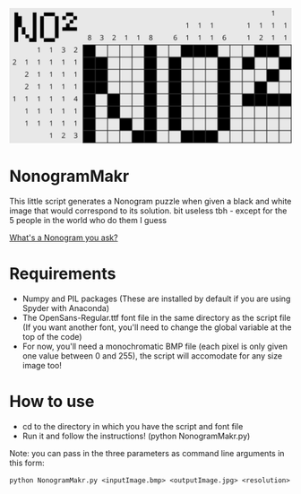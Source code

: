 ![NonogramMakr Logo](https://github.com/RabidSheep55/NonogramMakr/blob/master/FinalLogo.jpg)

# NonogramMakr
This little script generates a Nonogram puzzle when given a black and white image that would correspond to its solution.
bit useless tbh - except for the 5 people in the world who do them I guess

[What's a Nonogram you ask?](https://en.wikipedia.org/wiki/Nonogram)

# Requirements
 - Numpy and PIL packages (These are installed by default if you are using Spyder with Anaconda)
 - The OpenSans-Regular.ttf font file in the same directory as the script file (If you want another font, you'll need to change the global variable at the top of the code)
 - For now, you'll need a monochromatic BMP file (each pixel is only given one value between 0 and 255), the script will accomodate for any size image too!
 
 # How to use
  - cd to the directory in which you have the script and font file
  - Run it and follow the instructions! (python NonogramMakr.py)

Note: you can pass in the three parameters as command line arguments in this form:
    
    python NonogramMakr.py <inputImage.bmp> <outputImage.jpg> <resolution>

